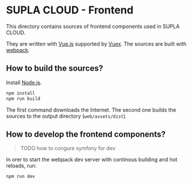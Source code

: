 # SUPLA CLOUD - Frontend

This directory contains sources of frontend components used in SUPLA CLOUD.

They are written with [Vue.js](https://vuejs.org/) supported by 
[Vuex](https://vuex.vuejs.org/). 
The sources are built with [webpack](https://webpack.github.io/).

## How to build the sources?

Install [Node.js](https://nodejs.org/).

```bash
npm install
npm run build
```

The first command downloads the Internet. The second one builds the sources
to the output directory (`web/assets/dist`).

## How to develop the frontend components?

> TODO how to congure symfony for dev

In orer to start the webpack dev server with continous building and hot reloads, run:

```bash
npm run dev
```

